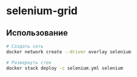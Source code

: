 # selenium-grid

## Использование
```bash
# Создать сеть
docker network create --driver overlay selenium

# Развернуть стек
docker stack deploy -c selenium.yml selenium
```